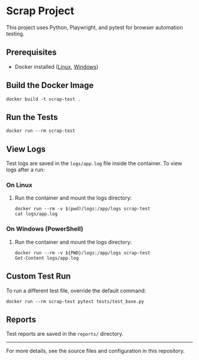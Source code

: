 # Scrap Project

This project uses Python, Playwright, and pytest for browser automation testing.

## Prerequisites
- Docker installed ([Linux](https://docs.docker.com/engine/install/), [Windows](https://docs.docker.com/desktop/install/windows-install/))

## Build the Docker Image

```
docker build -t scrap-test .
```

## Run the Tests

```
docker run --rm scrap-test
```

## View Logs

Test logs are saved in the `logs/app.log` file inside the container. To view logs after a run:

### On Linux

1. Run the container and mount the logs directory:
   ```
   docker run --rm -v $(pwd)/logs:/app/logs scrap-test
   cat logs/app.log
   ```

### On Windows (PowerShell)

1. Run the container and mount the logs directory:
   ```
   docker run --rm -v ${PWD}/logs:/app/logs scrap-test
   Get-Content logs/app.log
   ```

## Custom Test Run

To run a different test file, override the default command:

```
docker run --rm scrap-test pytest tests/test_base.py
```

## Reports

Test reports are saved in the `reports/` directory.

---

For more details, see the source files and configuration in this repository.

